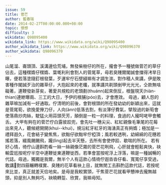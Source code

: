 ```yaml
---
issue: 59
title: 菅芒
author: 藍春瑞
date: 2014-02-27T00:00:00.000+08:00
topic: 懷想
difficulty: 3
wikidata: Q98095400
wikidata_link: https://www.wikidata.org/wiki/Q98095400
author_wikidata_link: https://www.wikidata.org/wiki/Q98096370
author_wikidata: Q98096370
---
```

山尾溜、崙頭頂、溪溝邊佮荒埔，無發柴樹仔的所在，攏會予一種號做菅芒的草仔佔去，這種䆀媠仔䆀媠、葉墘利利會割人的菅尾草，毋若臭賤爾閣誠會擋得洘旱日曝，便若落塗隨釘根發葉，歹運牢佇石壁縫嘛有才調生湠。對作穡人來講，伊是敗害種作閣誠歹治的雜草仔，大抱起來的老欉，就準講共剃頭剉甲光光光，仝款無啥礙著，連鞭發新芽矣，著愛共規粒的老頭剷(thuánn)起來倒反，根盤現天(hiàn-thian)連紲曝兩、三工的大日，予伊的根脯(póo)去，才會應效。
毋過，顧人怨的雜草嘛加減有一好通取。佇清明的前後，會對根頭的所在發幼幼的新穎出來，這就是菅尾筍，欲挽愛攑刀仔，人向(ànn)低落去割，有淡薄仔費氣，擘殼過的新筍會使落鼎炒肉絲，駛猛火用蒜頭芡芳，顛倒是一粒一的料理，食過的人攏呵咾甲會觸舌。
大甲有夠在的菅芒佇白露彼跤兜，會先吐一穗尖尖、紅紅親像毛筆尾的花莓出來見人，聽候總開開(khui--khui)，規沿紅牙紅牙的海湧真正有夠媠；極加是一禮拜遐久，花會結子變焦焦，欲黜仔欲黜牢佇椏頂；風若較透咧，幼綿綿的花穗若搖若落，綴風颺颺飛，躘(lìng)起去半天懸，去所有會使停跤、歇喘的所在。
若有好心情，徛佇山邊斟酌看一絲一絲親像茫霧的菅芒花咧飛，心肝就會輕鬆爽快，袂輸雲尪按呢佇半空中連鞭徙東連鞭徙西，若準會當按呢浮上浮落，嘛是一種誠暢的代誌。毋過，獨獨是我爾，無半个人有這款心情徛佇遐沓沓仔看、寬寬仔享受過，敢講𪜶對四箍輾轉樸實、臭賤的花草看袂上目，就無閒工去斟酌這款代誌，若按呢來比並，真正就差天佮地矣。是毋是我較實頭，干焦菅芒花就看甲戇神去攏無越頭，抑是別人無夠巧，袂曉轉踅、欣賞，我嘛毋知。